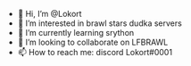 - 👋 Hi, I’m @Lokort
- 👀 I’m interested in brawl stars dudka servers
- 🌱 I’m currently learning srython
- 💞️ I’m looking to collaborate on LFBRAWL
- 📫 How to reach me: discord Lokort#0001

<!---
Lokort/Lokort is a ✨ special ✨ repository because its `README.md` (this file) appears on your GitHub profile.
You can click the Preview link to take a look at your changes.
--->
